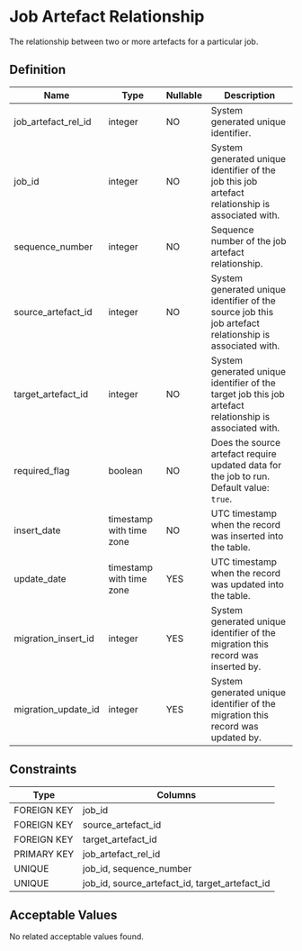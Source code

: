 # Job Artefact Relationship

The relationship between two or more artefacts for a particular job.

## Definition

<!-- definition -->

| Name                | Type                     | Nullable | Description                                                                                             |
| ------------------- | ------------------------ | -------- | ------------------------------------------------------------------------------------------------------- |
| job_artefact_rel_id | integer                  | NO       | System generated unique identifier.                                                                     |
| job_id              | integer                  | NO       | System generated unique identifier of the job this job artefact relationship is associated with.        |
| sequence_number     | integer                  | NO       | Sequence number of the job artefact relationship.                                                       |
| source_artefact_id  | integer                  | NO       | System generated unique identifier of the source job this job artefact relationship is associated with. |
| target_artefact_id  | integer                  | NO       | System generated unique identifier of the target job this job artefact relationship is associated with. |
| required_flag       | boolean                  | NO       | Does the source artefact require updated data for the job to run. Default value: `true`.                |
| insert_date         | timestamp with time zone | NO       | UTC timestamp when the record was inserted into the table.                                              |
| update_date         | timestamp with time zone | YES      | UTC timestamp when the record was updated into the table.                                               |
| migration_insert_id | integer                  | YES      | System generated unique identifier of the migration this record was inserted by.                        |
| migration_update_id | integer                  | YES      | System generated unique identifier of the migration this record was updated by.                         |

<!-- definitionstop -->

## Constraints

<!-- constraint -->

| Type        | Columns                                        |
| ----------- | ---------------------------------------------- |
| FOREIGN KEY | job_id                                         |
| FOREIGN KEY | source_artefact_id                             |
| FOREIGN KEY | target_artefact_id                             |
| PRIMARY KEY | job_artefact_rel_id                            |
| UNIQUE      | job_id, sequence_number                        |
| UNIQUE      | job_id, source_artefact_id, target_artefact_id |

<!-- constraintstop -->

## Acceptable Values

<!-- acceptablevalues -->

No related acceptable values found.

<!-- acceptablevaluesstop -->

